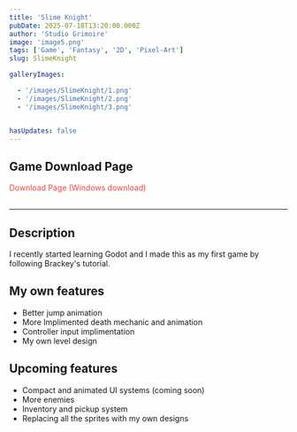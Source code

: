```yaml
---
title: 'Slime Knight'
pubDate: 2025-07-18T13:20:00.000Z
author: 'Studio Grimoire'
image: 'image5.png'
tags: ['Game', 'Fantasy', '2D', 'Pixel-Art']
slug: SlimeKnight

galleryImages:

  - '/images/SlimeKnight/1.png'
  - '/images/SlimeKnight/2.png'
  - '/images/SlimeKnight/3.png'


hasUpdates: false
---
```


## Game Download Page

<a href="https://studio-grimoire.itch.io/slime-knightm" 
   style="color:#ef4444; text-decoration:none; margin-bottom:1rem; display:inline-block;" 
   onmouseover="this.style.textDecoration='underline'" 
   onmouseout="this.style.textDecoration='none'" 
   target="_blank" 
   rel="noopener noreferrer">
  Download Page (Windows download)
</a>

---

## Description

I recently started learning Godot and I made this as my first game by following Brackey's tutorial.

## My own features

* Better jump animation
* More Implimented death mechanic and animation
* Controller input implimentation
* My own level design

## Upcoming features

* Compact and animated UI systems (coming soon)
* More enemies
* Inventory and pickup system
* Replacing all the sprites with my own designs